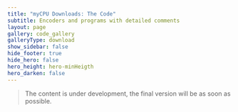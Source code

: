 ```yaml
---
title: "myCPU Downloads: The Code"
subtitle: Encoders and programs with detailed comments
layout: page
gallery: code_gallery
galleryType: download
show_sidebar: false
hide_footer: true
hide_hero: false
hero_height: hero-minHeigth
hero_darken: false
---
```

> The content is under development, the final version will be as soon as possible.


